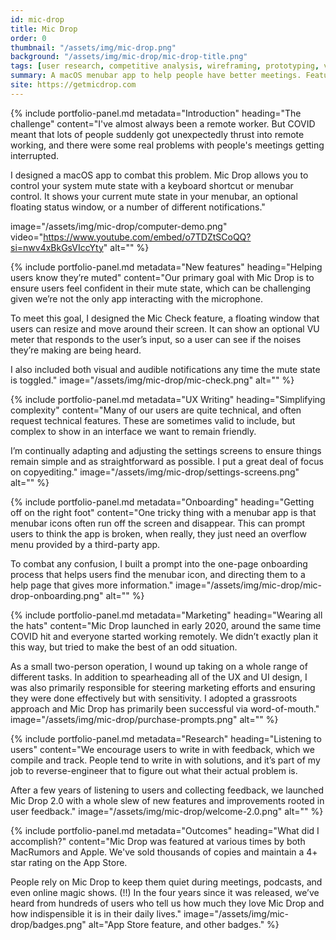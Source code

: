 ```yaml
---
id: mic-drop
title: Mic Drop
order: 0
thumbnail: "/assets/img/mic-drop.png"
background: "/assets/img/mic-drop/mic-drop-title.png"
tags: [user research, competitive analysis, wireframing, prototyping, visual design, development direction, front-end development, usability testing, product management]
summary: A macOS menubar app to help people have better meetings. Featured by Apple and by MacRumors, beloved by users.
site: https://getmicdrop.com
---
```

{% include portfolio-panel.md
  metadata="Introduction"
  heading="The challenge"
  content="I've almost always been a remote worker. But COVID meant that lots of people suddenly got unexpectedly thrust into remote working, and there were some real problems with people's meetings getting interrupted.
  
  I designed a macOS app to combat this problem. Mic Drop allows you to control your system mute state with a keyboard shortcut or menubar control. It shows your current mute state in your menubar, an optional floating status window, or a number of different notifications."

  image="/assets/img/mic-drop/computer-demo.png"
  video="https://www.youtube.com/embed/o7TDZtSCoQQ?si=nwv4xBkGsVIccYty"
  alt=""
%}

{% include portfolio-panel.md
  metadata="New features"
  heading="Helping users know they’re muted"
  content="Our primary goal with Mic Drop is to ensure users feel confident in their mute state, which can be challenging given we’re not the only app interacting with the microphone.

  To meet this goal, I designed the Mic Check feature, a floating window that users can resize and move around their screen. It can show an optional VU meter that responds to the user’s input, so a user can see if the noises they’re making are being heard.

  I also included both visual and audible notifications any time the mute state is toggled."
  image="/assets/img/mic-drop/mic-check.png"
  alt=""
%}

{% include portfolio-panel.md
  metadata="UX Writing"
  heading="Simplifying complexity"
  content="Many of our users are quite technical, and often request technical features. These are sometimes valid to include, but complex to show in an interface we want to remain friendly.

  I’m continually adapting and adjusting the settings screens to ensure things remain simple and as straightforward as possible. I put a great deal of focus on copyediting."
  image="/assets/img/mic-drop/settings-screens.png"
  alt=""
%}

{% include portfolio-panel.md
  metadata="Onboarding"
  heading="Getting off on the right foot"
  content="One tricky thing with a menubar app is that menubar icons often run off the screen and disappear. This can prompt users to think the app is broken, when really, they just need an overflow menu provided by a third-party app.
  
  To combat any confusion, I built a prompt into the one-page onboarding process that helps users find the menubar icon, and directing them to a help page that gives more information."
  image="/assets/img/mic-drop/mic-drop-onboarding.png"
  alt=""
%}

{% include portfolio-panel.md
  metadata="Marketing"
  heading="Wearing all the hats"
  content="Mic Drop launched in early 2020, around the same time COVID hit and everyone started working remotely. We didn’t exactly plan it this way, but tried to make the best of an odd situation.
  
  As a small two-person operation, I wound up taking on a whole range of different tasks. In addition to spearheading all of the UX and UI design, I was also primarily responsible for steering marketing efforts and ensuring they were done effectively but with sensitivity. I adopted a grassroots approach and Mic Drop has primarily been successful via word-of-mouth."
  image="/assets/img/mic-drop/purchase-prompts.png"
  alt=""
%}

{% include portfolio-panel.md
  metadata="Research"
  heading="Listening to users"
  content="We encourage users to write in with feedback, which we compile and track. People tend to write in with solutions, and it’s part of my job to reverse-engineer that to figure out what their actual problem is.

  After a few years of listening to users and collecting feedback, we launched Mic Drop 2.0 with a whole slew of new features and improvements rooted in user feedback."
  image="/assets/img/mic-drop/welcome-2.0.png"
  alt=""
%}

{% include portfolio-panel.md
  metadata="Outcomes"
  heading="What did I accomplish?"
  content="Mic Drop was featured at various times by both MacRumors and Apple. We've sold thousands of copies and maintain a 4+ star rating on the App Store.
  
  People rely on Mic Drop to keep them quiet during meetings, podcasts, and even online magic shows. (!!) In the four years since it was released, we’ve heard from hundreds of users who tell us how much they love Mic Drop and how indispensible it is in their daily lives."
  image="/assets/img/mic-drop/badges.png"
  alt="App Store feature, and other badges."
%}
